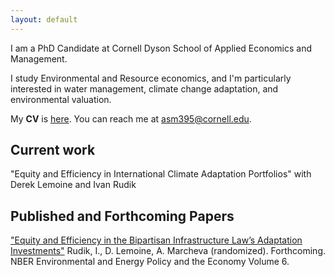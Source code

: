 ```yaml
---
layout: default
---
```


I am a PhD Candidate at Cornell Dyson School of Applied Economics and Management.

I study Environmental and Resource economics, and I'm particularly interested in water management, climate change adaptation, and environmental valuation.  

My **CV** is [here](./another-page.html). You can reach me at <a href="asm395@cornell.edu">asm395@cornell.edu</a>.

## Current work

"Equity and Efficiency in International Climate Adaptation Portfolios" with Derek Lemoine and Ivan Rudik

## Published and Forthcoming Papers
<a href="https://www.nber.org/system/files/chapters/c15011/c15011.pdf">"Equity and Efficiency in the
Bipartisan Infrastructure Law’s Adaptation Investments"</a> Rudik, I., D. Lemoine, A. Marcheva (randomized). Forthcoming.
 NBER Environmental and Energy Policy and the Economy Volume 6.